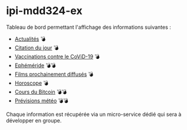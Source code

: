 # ipi-mdd324-ex

Tableau de bord permettant l'affichage des informations suivantes : 

- [Actualités](actualites.md)
 :bomb:
- [Citation du jour](citation.md) :bomb:
- [Vaccinations contre le CoViD-19](covid19.md) :bomb:
- [Ephéméride](ephemeride.md) :bomb::bomb:
- [Films prochainement diffusés](films.md) :bomb:
- [Horoscope](horoscope.md) :bomb:
- [Cours du Bitcoin](bitcoin.md) :bomb::bomb:
- [Prévisions météo](meteo.md) :bomb::bomb:

Chaque information est récupérée via un micro-service dédié qui sera à développer en groupe.
